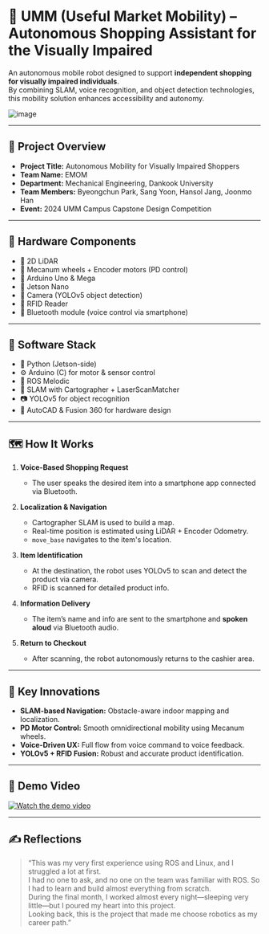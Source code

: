 # 🛒 UMM (Useful Market Mobility) – Autonomous Shopping Assistant for the Visually Impaired

An autonomous mobile robot designed to support **independent shopping for visually impaired individuals**.  
By combining SLAM, voice recognition, and object detection technologies, this mobility solution enhances accessibility and autonomy.


![image](https://github.com/user-attachments/assets/2224144b-39f6-4499-9f6f-8f1b7bc80df0)

---

## 📌 Project Overview

- **Project Title:** Autonomous Mobility for Visually Impaired Shoppers
- **Team Name:** EMOM
- **Department:** Mechanical Engineering, Dankook University
- **Team Members:** Byeongchun Park, Sang Yoon, Hansol Jang, Joonmo Han
- **Event:** 2024 UMM Campus Capstone Design Competition

---

## 🔧 Hardware Components

- 🔹 2D LiDAR
- 🔹 Mecanum wheels + Encoder motors (PD control)
- 🔹 Arduino Uno & Mega
- 🔹 Jetson Nano
- 🔹 Camera (YOLOv5 object detection)
- 🔹 RFID Reader
- 🔹 Bluetooth module (voice control via smartphone)

---

## 🧠 Software Stack

- 🐍 Python (Jetson-side)
- ⚙️ Arduino (C) for motor & sensor control
- 🤖 ROS Melodic
- 🧭 SLAM with Cartographer + LaserScanMatcher
- 📷 YOLOv5 for object recognition
- 📐 AutoCAD & Fusion 360 for hardware design

---

## 🗺️ How It Works

1. **Voice-Based Shopping Request**  
   - The user speaks the desired item into a smartphone app connected via Bluetooth.

2. **Localization & Navigation**  
   - Cartographer SLAM is used to build a map.
   - Real-time position is estimated using LiDAR + Encoder Odometry.
   - `move_base` navigates to the item's location.

3. **Item Identification**  
   - At the destination, the robot uses YOLOv5 to scan and detect the product via camera.
   - RFID is scanned for detailed product info.

4. **Information Delivery**  
   - The item’s name and info are sent to the smartphone and **spoken aloud** via Bluetooth audio.

5. **Return to Checkout**  
   - After scanning, the robot autonomously returns to the cashier area.

---

## 🧪 Key Innovations

- **SLAM-based Navigation:** Obstacle-aware indoor mapping and localization.
- **PD Motor Control:** Smooth omnidirectional mobility using Mecanum wheels.
- **Voice-Driven UX:** Full flow from voice command to voice feedback.
- **YOLOv5 + RFID Fusion:** Robust and accurate product identification.

---

## 🎥 Demo Video

[![Watch the demo video](https://img.youtube.com/vi/2G5HKrH4HdA/0.jpg)](https://youtu.be/2G5HKrH4HdA)

---

## ✍️ Reflections

> “This was my very first experience using ROS and Linux, and I struggled a lot at first.  
> I had no one to ask, and no one on the team was familiar with ROS. So I had to learn and build almost everything from scratch.  
> During the final month, I worked almost every night—sleeping very little—but I poured my heart into this project.  
> Looking back, this is the project that made me choose robotics as my career path.”
